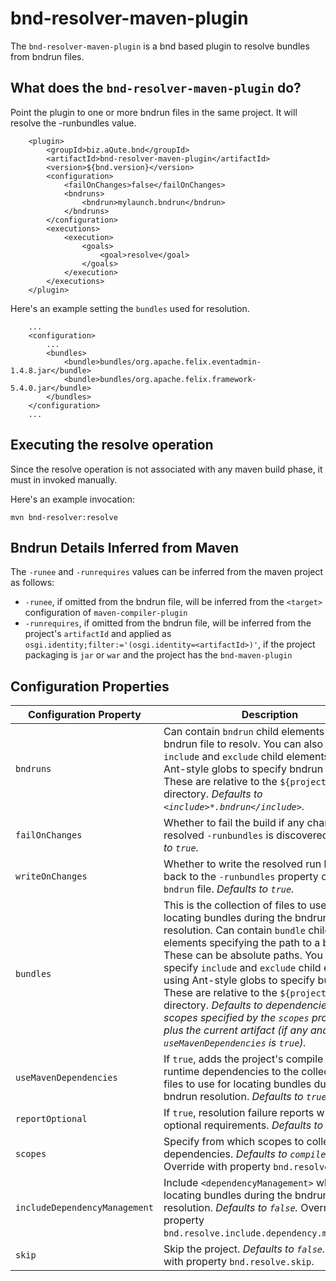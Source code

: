 # bnd-resolver-maven-plugin

The `bnd-resolver-maven-plugin` is a bnd based plugin to resolve bundles from bndrun files.

## What does the `bnd-resolver-maven-plugin` do?

Point the plugin to one or more bndrun files in the same project. It will resolve the -runbundles value.

```
    <plugin>
        <groupId>biz.aQute.bnd</groupId>
        <artifactId>bnd-resolver-maven-plugin</artifactId>
        <version>${bnd.version}</version>
        <configuration>
            <failOnChanges>false</failOnChanges>
            <bndruns>
                <bndrun>mylaunch.bndrun</bndrun>
            </bndruns>
        </configuration>
        <executions>
            <execution>
                <goals>
                    <goal>resolve</goal>
                </goals>
            </execution>
        </executions>
    </plugin>
```

Here's an example setting the `bundles` used for resolution.

```
    ...
    <configuration>
        ...
        <bundles>
            <bundle>bundles/org.apache.felix.eventadmin-1.4.8.jar</bundle>
            <bundle>bundles/org.apache.felix.framework-5.4.0.jar</bundle>
        </bundles>
    </configuration>
    ...
```

## Executing the resolve operation

Since the resolve operation is not associated with any maven build phase, it must in invoked manually.

Here's an example invocation:
```
mvn bnd-resolver:resolve
```

## Bndrun Details Inferred from Maven

The `-runee` and `-runrequires` values can be inferred from the maven project as follows:

  * `-runee`, if omitted from the bndrun file, will be inferred from the `<target>` configuration of `maven-compiler-plugin`
  * `-runrequires`, if omitted from the bndrun file, will be inferred from the project's `artifactId` and applied as `osgi.identity;filter:='(osgi.identity=<artifactId>)'`, if the project packaging is `jar` or `war` and the project has the `bnd-maven-plugin`

## Configuration Properties

|Configuration Property       | Description |
| ---                         | ---         |
|`bndruns`                    | Can contain `bndrun` child elements naming a bndrun file to resolv. You can also specify `include` and `exclude` child elements using Ant-style globs to specify bndrun files. These are relative to the `${project.basedir}` directory. _Defaults to `<include>*.bndrun</include>`._|
|`failOnChanges`              | Whether to fail the build if any change in the resolved `-runbundles` is discovered. _Defaults to `true`._|
|`writeOnChanges`             | Whether to write the resolved run bundles back to the `-runbundles` property of the `bndrun` file. _Defaults to `true`._|
|`bundles`                    | This is the collection of files to use for locating bundles during the bndrun resolution. Can contain `bundle` child elements specifying the path to a bundle. These can be absolute paths. You can also specify `include` and `exclude` child elements using Ant-style globs to specify bundles. These are relative to the `${project.basedir}` directory. _Defaults to dependencies in the scopes specified by the `scopes` property, plus the current artifact (if any and `useMavenDependencies` is `true`)._|
|`useMavenDependencies`       | If `true`, adds the project's compile and runtime dependencies to the collection of files to use for locating bundles during the bndrun resolution. _Defaults to `true`._|
|`reportOptional`             | If `true`, resolution failure reports will include optional requirements. _Defaults to `true`._|
|`scopes`                     | Specify from which scopes to collect dependencies. _Defaults to `compile, runtime`._ Override with property `bnd.resolve.scopes`.|
|`includeDependencyManagement`| Include `<dependencyManagement>` when locating bundles during the bndrun resolution. _Defaults to `false`._ Override with property `bnd.resolve.include.dependency.management`.|
|`skip`                       | Skip the project. _Defaults to `false`._ Override with property `bnd.resolve.skip`.|
